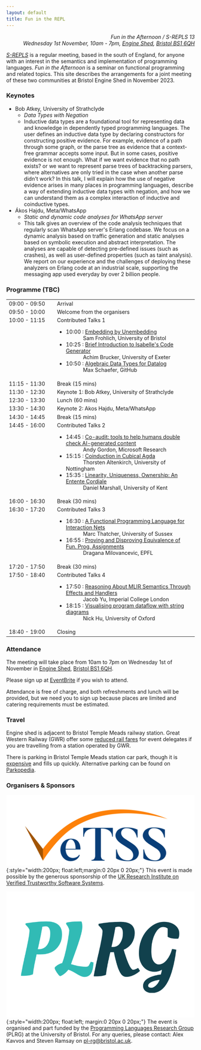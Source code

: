 ```yaml
---
layout: default
title: Fun in the REPL
---
```


<p style="text-align:right">
<i>Fun in the Afternoon / S-REPLS 13</i><br>
<i>Wednesday 1st November, 10am - 7pm, <a href="https://engine-shed.co.uk" target="_blank">Engine Shed</a>, <a href="https://goo.gl/maps/4UMxDXYtNHgmGscm9" target="_blank">Bristol BS1 6QH</a></i>
</p>

*<a href="https://srepls.github.io" target="_blank">S-REPLS</a>* is a regular meeting, based in the south of England, for anyone with an interest in the semantics and implementation of programming languages.  *Fun in the Afternoon* is a seminar on functional programming and related topics.  This site describes the arrangements for a joint meeting of these two communities at Bristol Engine Shed in November 2023.

### Keynotes

* Bob Atkey, University of Strathclyde
    - *Data Types with Negation*
    - Inductive data types are a foundational tool for representing data and knowledge in dependently typed programming languages. The user defines an inductive data type by declaring constructors for constructing positive evidence. For example, evidence of a path through some graph, or the parse tree as evidence that a context-free grammar accepts some input. But in some cases, positive evidence is not enough. What if we want evidence that no path exists? or we want to represent parse trees of backtracking parsers, where alternatives are only tried in the case when another parse didn't work? In this talk, I will explain how the use of negative evidence arises in many places in programming languages, describe a way of extending inductive data types with negation, and how we can understand them as a complex interaction of inductive and coinductive types.
* Ákos Hajdu, Meta/WhatsApp
    - *Static and dynamic code analyses for WhatsApp server*
    - This talk gives an overview of the code analysis techniques that regularly scan WhatsApp server's Erlang codebase. We focus on a dynamic analysis based on traffic generation and static analyses based on symbolic execution and abstract interpretation. The analyses are capable of detecting pre-defined issues (such as crashes), as well as user-defined properties (such as taint analysis). We report on our experience and the challenges of deploying these analyzers on Erlang code at an industrial scale, supporting the messaging app used everyday by over 2 billion people.

### Programme (TBC)

<table>
<tr><td style="min-width:15ex">09:00 - 09:50</td><td>Arrival</td></tr>

<tr><td>09:50 - 10:00</td><td>Welcome from the organisers</td></tr>

<tr><td style="vertical-align:top">10:00 - 11:15</td><td>Contributed Talks 1<br/>  
    <ul>
      <li>10:00 : <a target="_blank" href="assets/abstracts/frohlich.txt">Embedding by Unembedding</a><br/>&emsp;&emsp;&emsp; Sam Frohlich, University of Bristol</li>
      <li>10:25 : <a target="_blank" href="">Brief Introduction to Isabelle's Code Generator</a><br/>&emsp;&emsp;&emsp; Achim Brucker, University of Exeter</li>
      <li>10:50 : <a target="_blank" href="assets/abstracts/schaefer.txt">Algebraic Data Types for Datalog</a><br/>&emsp;&emsp;&emsp; Max Schaefer, GitHub</li>
    </ul>
  </td>
</tr>

<tr><td>11:15 - 11:30</td><td>Break (15 mins)</td></tr>

<tr><td>11:30 - 12:30</td><td>Keynote 1: Bob Atkey, University of Strathclyde</td></tr>

<tr><td>12:30 - 13:30</td><td>Lunch (60 mins)</td></tr>

<tr><td>13:30 - 14:30</td><td>Keynote 2: Akos Hajdu, Meta/WhatsApp</td></tr>

<tr><td>14:30 - 14:45</td><td>Break (15 mins)</td></tr>

<tr>
  <td style="vertical-align:top">14:45 - 16:00</td>
  <td>Contributed Talks 2<br/>
    <ul>
      <li>14:45 : <a target="_blank" href="https://www.microsoft.com/en-us/research/publication/co-audit-tools-to-help-humans-double-check-ai-generated-content/">Co-audit: tools to help humans double check AI-generated content</a><br/>&emsp;&emsp;&emsp; Andy Gordon, Microsoft Research</li>
      <li>15:15 : <a target="_blank" href="assets/abstracts/altenkirch.txt">Coinduction in Cubical Agda</a><br/>&emsp;&emsp;&emsp; Thorsten Altenkirch, University of Nottingham</li>
      <li>15:35 : <a target="_blank" href="assets/abstracts/marshall.txt">Linearity, Uniqueness, Ownership: An Entente Cordiale</a><br/>&emsp;&emsp;&emsp; Daniel Marshall, University of Kent</li>
    </ul>
  </td>
</tr>

<tr><td>16:00 - 16:30</td><td>Break (30 mins)</td></tr>

<tr>
  <td style="vertical-align:top">16:30 - 17:20</td>
  <td>Contributed Talks 3<br/>
    <ul>
      <li>16:30 : <a target="_blank" href="assets/abstracts/thatcher.pdf">A Functional Programming Language for Interaction Nets</a><br/>&emsp;&emsp;&emsp; Marc Thatcher, University of Sussex</li>
      <li>16:55 : <a target="_blank" href="assets/abstracts/milovancevic.txt">Proving and Disproving Equivalence of Fun. Prog. Assignments</a><br/>&emsp;&emsp;&emsp; Dragana Milovancevic, EPFL</li>
    </ul>
  </td>
</tr>

<tr><td>17:20 - 17:50</td><td>Break (30 mins)</td></tr> 

<tr>
  <td style="vertical-align:top">17:50 - 18:40</td>
  <td>Contributed Talks 4
    <ul>
      <li>17:50 : <a target="_blank" href="assets/abstracts/yu.txt">Reasoning About MLIR Semantics Through Effects and Handlers</a><br/>&emsp;&emsp;&emsp; Jacob Yu, Imperial College London</li>
      <li>18:15 : <a target="_blank" href="assets/abstracts/hu.txt">Visualising program dataflow with string diagrams</a><br/>&emsp;&emsp;&emsp; Nick Hu, University of Oxford</li>
    </ul>
  </td>
</tr>

<tr><td>18:40 - 19:00</td><td>Closing</td></tr>
</table>

### Attendance

The meeting will take place from 10am to 7pm on Wednesday 1st of November in <a href="https://engine-shed.co.uk/" target="_blank">Engine Shed</a>, <a href="https://goo.gl/maps/4UMxDXYtNHgmGscm9" target="_blank">Bristol BS1 6QH</a>.  

Please sign up at <a href="https://www.eventbrite.com/e/717109883967/" target="_blank">EventBrite</a> if you wish to attend.

Attendance is free of charge, and both refreshments and lunch will be provided, but we need you to sign up because places are limited and catering requirements must be estimated.

<!-- ### Proposing a Talk

Talks are typically 20-30 minutes long and should be given in person.  We invite proposals for talks on any topic related to programming languages.  Subjects related to functional programming, and submissions from industrial professionals and junior researchers (postdocs and students) are especially welcome.

Please e-mail Alex Kavvos and Steven Ramsay on <pl-rg@bristol.ac.uk> with the subject "FITR talk proposal", giving a draft title and an abstract by the end of:
 
  * Mon, 2 October 2023 -->

### Travel

Engine shed is adjacent to Bristol Temple Meads railway station.  Great Western Railway (GWR) offer some <a href="https://www.visitwest.co.uk/meet/how-we-can-help/discounted-train-travel">reduced rail fares</a> for event delegates if you are travelling from a station operated by GWR.

There is parking in Bristol Temple Meads station car park, though it is <a href="https://www.apcoa.co.uk/parking-in/bristol/bristol-temple-meads/">expensive</a> and fills up quickly.  Alternative parking can be found on <a target="_blank" href="https://en.parkopedia.co.uk/parking/locations/temple_meads_station_i8iagcnhtjyxwfj413/?country=uk&arriving=202311010930&leaving=202311011900">Parkopedia</a>.

### Organisers & Sponsors

![vetss logo](assets/img/VeTSS_logo.png){:style="width:200px; float:left;margin:0 20px 0 20px;"}
This event is made possible by the generous sponsorship of the [UK Research Institute on Verified Trustworthy Software Systems](https://vetss.org.uk/).

![plrg logo](assets/img/logo-acronym-only-trans.png){:style="width:200px; float:left; margin:0 20px 0 20px;"}
The event is organised and part funded by the <a href="https://plrg-bristol.github.io/" target="_blank">Programming Languages Research Group</a> (PLRG) at the University of Bristol.  For any queries, please contact: Alex Kavvos and Steven Ramsay on pl-rg@bristol.ac.uk.
